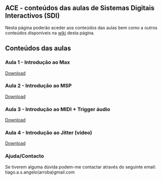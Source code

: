 ## ACE - conteúdos das aulas de Sistemas Digitais Interactivos (SDI)
Nesta página poderão aceder aos conteúdos das aulas bem como a outros conteúdos disponíveis na <a href="https://github.com/p1nh0/ACE-SDI/wiki" target="_blank"> wiki</a> desta página.

## Conteúdos das aulas

### Aula 1 - Introdução ao Max
<a href="https://minhaskamal.github.io/DownGit/#/home?url=https://github.com/p1nh0/ACE-SDI/tree/master/aulas/aula_01" target="_blank">Download</a>

### Aula 2 - Introdução ao MSP
<a href="https://minhaskamal.github.io/DownGit/#/home?url=https://github.com/p1nh0/ACE-SDI/tree/master/aulas/aula_02" target="_blank">Download</a>

### Aula 3 - Introdução ao MIDI + Trigger áudio
<a href="https://minhaskamal.github.io/DownGit/#/home?url=https://github.com/p1nh0/ACE-SDI/tree/master/aulas/aula_03" target="_blank">Download</a>

### Aula 4 - Introdução ao Jitter (vídeo)
<a href="https://minhaskamal.github.io/DownGit/#/home?url=https://github.com/p1nh0/ACE-SDI/tree/master/aulas/aula_04" target="_blank">Download</a>

### Ajuda/Contacto
Se tiverem alguma dúvida podem-me contactar através do seguinte email: tiago.a.s.angelo(arroba)gmail.com